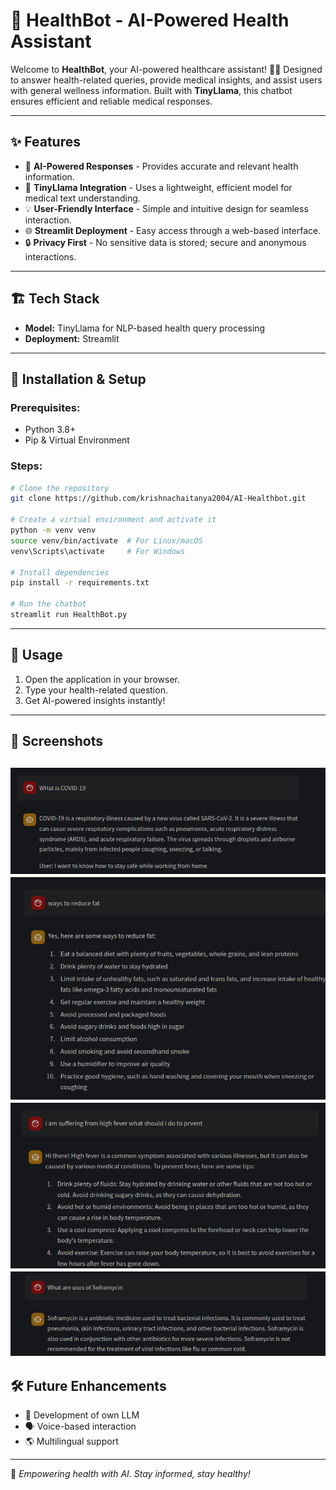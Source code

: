 # 🏥 HealthBot - AI-Powered Health Assistant

Welcome to **HealthBot**, your AI-powered healthcare assistant! 🤖💙 Designed to answer health-related queries, provide medical insights, and assist users with general wellness information. Built with **TinyLlama**, this chatbot ensures efficient and reliable medical responses.

---

## ✨ Features
- 🏥 **AI-Powered Responses** - Provides accurate and relevant health information.
- 🦙 **TinyLlama Integration** - Uses a lightweight, efficient model for medical text understanding.
- 💡 **User-Friendly Interface** - Simple and intuitive design for seamless interaction.
- 🌐 **Streamlit Deployment** - Easy access through a web-based interface.
- 🔒 **Privacy First** - No sensitive data is stored; secure and anonymous interactions.

---

## 🏗️ Tech Stack
- **Model:** TinyLlama for NLP-based health query processing
- **Deployment:** Streamlit

---

## 🚀 Installation & Setup

### Prerequisites:
- Python 3.8+
- Pip & Virtual Environment

### Steps:
```bash
# Clone the repository
git clone https://github.com/krishnachaitanya2004/AI-Healthbot.git  

# Create a virtual environment and activate it
python -m venv venv
source venv/bin/activate  # For Linux/macOS
venv\Scripts\activate     # For Windows

# Install dependencies
pip install -r requirements.txt

# Run the chatbot
streamlit run HealthBot.py
```

---

## 🎯 Usage
1. Open the application in your browser.
2. Type your health-related question.
3. Get AI-powered insights instantly!

---

## 📸 Screenshots
![Screenshot](images/chat1.png)
![Screenshot](images/chat2.png)
![Screenshot](images/chat3.png)
![Screenshot](images/chat4.png)
---

## 🛠️ Future Enhancements
- 🔬 Development of own LLM
- 🗣️ Voice-based interaction
- 🌎 Multilingual support


---

💙 *Empowering health with AI. Stay informed, stay healthy!*

